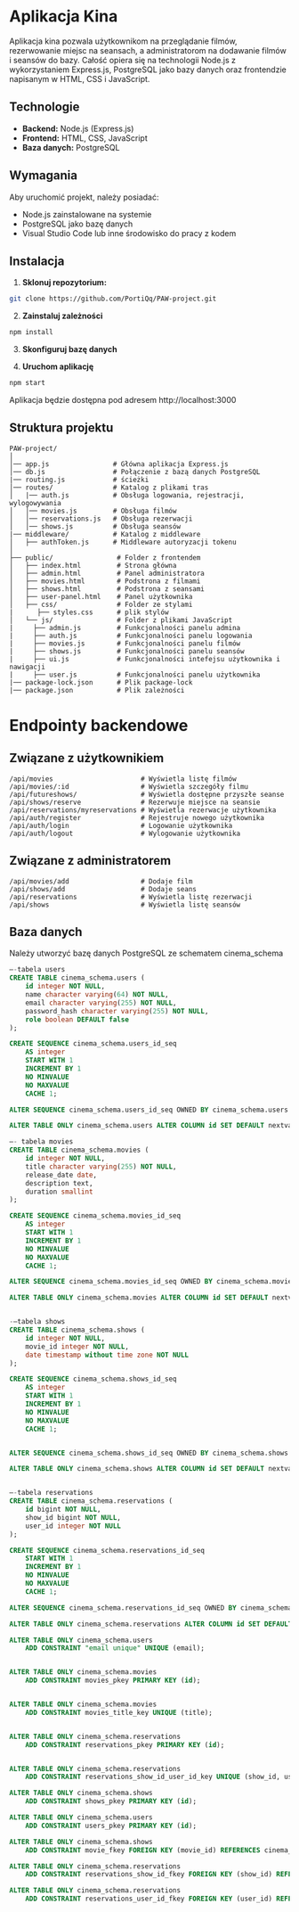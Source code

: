# Aplikacja Kina

Aplikacja kina pozwala użytkownikom na przeglądanie filmów, rezerwowanie miejsc na seansach, a administratorom na dodawanie filmów i seansów do bazy. Całość opiera się na technologii Node.js z wykorzystaniem Express.js, PostgreSQL jako bazy danych oraz frontendzie napisanym w HTML, CSS i JavaScript.

## Technologie

- **Backend:** Node.js (Express.js)
- **Frontend:** HTML, CSS, JavaScript
- **Baza danych:** PostgreSQL

## Wymagania

Aby uruchomić projekt, należy posiadać:

- Node.js zainstalowane na systemie
- PostgreSQL jako bazę danych
- Visual Studio Code lub inne środowisko do pracy z kodem

## Instalacja

1. **Sklonuj repozytorium:**

```bash
git clone https://github.com/PortiQq/PAW-project.git
```

2. **Zainstaluj zależności**

```bash
npm install 
```

3. **Skonfiguruj bazę danych**

4. **Uruchom aplikację**

```bash
npm start
```

Aplikacja będzie dostępna pod adresem http://localhost:3000

## Struktura projektu
```
PAW-project/
│
│── app.js                # Główna aplikacja Express.js
│── db.js                 # Połączenie z bazą danych PostgreSQL
|── routing.js            # ścieżki 
│── routes/               # Katalog z plikami tras
│   |── auth.js           # Obsługa logowania, rejestracji, wylogowywania
│   │── movies.js         # Obsługa filmów
│   │── reservations.js   # Obsługa rezerwacji
│   │── shows.js          # Obsługa seansów
|── middleware/           # Katalog z middleware
│   ├── authToken.js      # Middleware autoryzacji tokenu
│
├── public/                # Folder z frontendem
│   ├── index.html         # Strona główna
│   ├── admin.html         # Panel administratora
│   ├── movies.html        # Podstrona z filmami
│   ├── shows.html         # Podstrona z seansami
│   ├── user-panel.html    # Panel użytkownika
│   ├── css/               # Folder ze stylami
|      ├── styles.css      # plik stylów
│   └── js/                # Folder z plikami JavaScript
|     ├── admin.js         # Funkcjonalności panelu admina
|     ├── auth.js          # Funkcjonalności panelu logowania
|     ├── movies.js        # Funkcjonalności panelu filmów
|     ├── shows.js         # Funkcjonalności panelu seansów
|     ├── ui.js            # Funkcjonalności intefejsu użytkownika i nawigacji
|     ├── user.js          # Funkcjonalności panelu użytkownika
|── package-lock.json      # Plik package-lock
|── package.json           # Plik zależności
```

# Endpointy backendowe

## Związane z użytkownikiem
```
/api/movies                      # Wyświetla listę filmów
/api/movies/:id                  # Wyświetla szczegóły filmu    
/api/futureshows/                # Wyświetla dostępne przyszłe seanse
/api/shows/reserve               # Rezerwuje miejsce na seansie
/api/reservations/myreservations # Wyświetla rezerwacje użytkownika
/api/auth/register               # Rejestruje nowego użytkownika
/api/auth/login                  # Logowanie użytkownika
/api/auth/logout                 # Wylogowanie użytkownika  
```

## Związane z administratorem
```
/api/movies/add                  # Dodaje film
/api/shows/add                   # Dodaje seans
/api/reservations                # Wyświetla listę rezerwacji
/api/shows                       # Wyświetla listę seansów
```


## Baza danych

Należy utworzyć bazę danych PostgreSQL ze schematem cinema_schema

```SQL
–-tabela users
CREATE TABLE cinema_schema.users (
	id integer NOT NULL,
	name character varying(64) NOT NULL,
	email character varying(255) NOT NULL,
	password_hash character varying(255) NOT NULL,
	role boolean DEFAULT false
);

CREATE SEQUENCE cinema_schema.users_id_seq
	AS integer
	START WITH 1
	INCREMENT BY 1
	NO MINVALUE
	NO MAXVALUE
	CACHE 1;

ALTER SEQUENCE cinema_schema.users_id_seq OWNED BY cinema_schema.users.id;

ALTER TABLE ONLY cinema_schema.users ALTER COLUMN id SET DEFAULT nextval('cinema_schema.users_id_seq'::regclass);

–- tabela movies
CREATE TABLE cinema_schema.movies (
	id integer NOT NULL,
	title character varying(255) NOT NULL,
	release_date date,
	description text,
	duration smallint
);

CREATE SEQUENCE cinema_schema.movies_id_seq
	AS integer
	START WITH 1
	INCREMENT BY 1
	NO MINVALUE
	NO MAXVALUE
	CACHE 1;

ALTER SEQUENCE cinema_schema.movies_id_seq OWNED BY cinema_schema.movies.id;

ALTER TABLE ONLY cinema_schema.movies ALTER COLUMN id SET DEFAULT nextval('cinema_schema.movies_id_seq'::regclass);


-–tabela shows
CREATE TABLE cinema_schema.shows (
	id integer NOT NULL,
	movie_id integer NOT NULL,
	date timestamp without time zone NOT NULL
);

CREATE SEQUENCE cinema_schema.shows_id_seq
	AS integer
	START WITH 1
	INCREMENT BY 1
	NO MINVALUE
	NO MAXVALUE
	CACHE 1;


ALTER SEQUENCE cinema_schema.shows_id_seq OWNED BY cinema_schema.shows.id;

ALTER TABLE ONLY cinema_schema.shows ALTER COLUMN id SET DEFAULT nextval('cinema_schema.shows_id_seq'::regclass);


–-tabela reservations
CREATE TABLE cinema_schema.reservations (
	id bigint NOT NULL,
	show_id bigint NOT NULL,
	user_id integer NOT NULL
);

CREATE SEQUENCE cinema_schema.reservations_id_seq
	START WITH 1
	INCREMENT BY 1
	NO MINVALUE
	NO MAXVALUE
	CACHE 1;

ALTER SEQUENCE cinema_schema.reservations_id_seq OWNED BY cinema_schema.reservations.id;

ALTER TABLE ONLY cinema_schema.reservations ALTER COLUMN id SET DEFAULT nextval('cinema_schema.reservations_id_seq'::regclass);

ALTER TABLE ONLY cinema_schema.users
	ADD CONSTRAINT "email unique" UNIQUE (email);


ALTER TABLE ONLY cinema_schema.movies
	ADD CONSTRAINT movies_pkey PRIMARY KEY (id);


ALTER TABLE ONLY cinema_schema.movies
	ADD CONSTRAINT movies_title_key UNIQUE (title);


ALTER TABLE ONLY cinema_schema.reservations
	ADD CONSTRAINT reservations_pkey PRIMARY KEY (id);


ALTER TABLE ONLY cinema_schema.reservations
	ADD CONSTRAINT reservations_show_id_user_id_key UNIQUE (show_id, user_id);

ALTER TABLE ONLY cinema_schema.shows
	ADD CONSTRAINT shows_pkey PRIMARY KEY (id);

ALTER TABLE ONLY cinema_schema.users
	ADD CONSTRAINT users_pkey PRIMARY KEY (id);

ALTER TABLE ONLY cinema_schema.shows
	ADD CONSTRAINT movie_fkey FOREIGN KEY (movie_id) REFERENCES cinema_schema.movies(id) ON UPDATE CASCADE ON DELETE SET NULL;

ALTER TABLE ONLY cinema_schema.reservations
	ADD CONSTRAINT reservations_show_id_fkey FOREIGN KEY (show_id) REFERENCES cinema_schema.shows(id);

ALTER TABLE ONLY cinema_schema.reservations
	ADD CONSTRAINT reservations_user_id_fkey FOREIGN KEY (user_id) REFERENCES cinema_schema.users(id);

```



